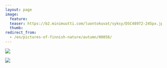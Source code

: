 ```yaml
---
layout: page
image:
  feature:
  teaser: https://b2.minimuutti.com/luontokuvat/syksy/DSC48972-245px.jpg
  thumb:
redirect_from:
  - /en/pictures-of-finnish-nature/autumn/00058/
---
```


![](https://b2.minimuutti.com/luontokuvat/syksy/DSC48972-800px.jpg)

![](https://b2.minimuutti.com/luontokuvat/syksy/DSC48971-800px.jpg)
